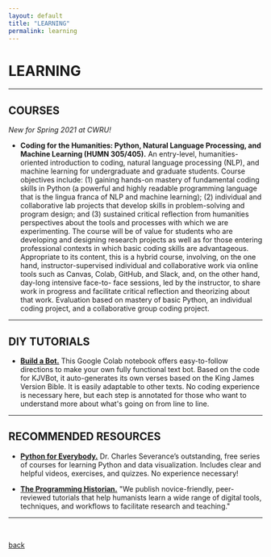 ```yaml
---
layout: default
title: "LEARNING"
permalink: learning
---  
```


# LEARNING #  

---  
## COURSES ##

*New for Spring 2021 at CWRU!*

  + **Coding for the Humanities: Python, Natural Language Processing, and Machine Learning (HUMN 305/405).** An entry-level, humanities-oriented introduction to coding, natural language processing (NLP), and machine learning for undergraduate and graduate students. Course objectives include: (1) gaining hands-on mastery of fundamental coding skills in Python (a powerful and highly readable programming language that is the lingua franca of NLP and machine learning); (2) individual and collaborative lab projects that develop skills in problem-solving and program design; and (3) sustained critical reflection from humanities perspectives about the tools and processes with which we are experimenting. The course will be of value for students who are developing and designing research projects as well as for those entering professional contexts in which basic coding skills are advantageous. Appropriate to its content, this is a hybrid course, involving, on the one hand, instructor-supervised individual and collaborative work via online tools such as Canvas, Colab, GitHub, and Slack, and, on the other hand, day-long intensive face-to- face sessions, led by the instructor, to share work in progress and facilitate critical reflection and theorizing about that work. Evaluation based on mastery of basic Python, an individual coding project, and a collaborative group coding project.

---

## DIY TUTORIALS ##

  + **[Build a Bot.](https://colab.research.google.com/drive/18f0pvnrb7I7IAYu1soWRBi4RiwLbW5Iy?usp=sharing)** This Google Colab notebook offers easy-to-follow directions to make your own fully functional text bot. Based on the code for KJVBot, it auto-generates its own verses based on the King James Version Bible. It is easily adaptable to other texts. No coding experience is necessary here, but each step is annotated for those who want to understand more about what's going on from line to line.

---

## RECOMMENDED RESOURCES ##

  + **[Python for Everybody.](https://www.py4e.com/)** Dr. Charles Severance’s outstanding, free series of courses for learning Python and data visualization. Includes clear and helpful videos, exercises, and quizzes. No experience necessary!
  
  + **[The Programming Historian.](https://programminghistorian.org)** "We publish novice-friendly, peer-reviewed tutorials that help humanists learn a wide range of digital tools, techniques, and workflows to facilitate research and teaching."

---  
&nbsp;

[back](./)
